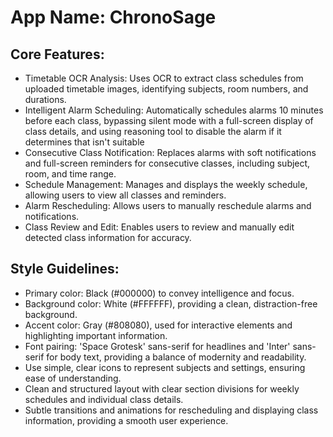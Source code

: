 # **App Name**: ChronoSage

## Core Features:

- Timetable OCR Analysis: Uses OCR to extract class schedules from uploaded timetable images, identifying subjects, room numbers, and durations.
- Intelligent Alarm Scheduling: Automatically schedules alarms 10 minutes before each class, bypassing silent mode with a full-screen display of class details, and using reasoning tool to disable the alarm if it determines that isn't suitable
- Consecutive Class Notification: Replaces alarms with soft notifications and full-screen reminders for consecutive classes, including subject, room, and time range.
- Schedule Management: Manages and displays the weekly schedule, allowing users to view all classes and reminders.
- Alarm Rescheduling: Allows users to manually reschedule alarms and notifications.
- Class Review and Edit: Enables users to review and manually edit detected class information for accuracy.

## Style Guidelines:

- Primary color: Black (#000000) to convey intelligence and focus.
- Background color: White (#FFFFFF), providing a clean, distraction-free background.
- Accent color: Gray (#808080), used for interactive elements and highlighting important information.
- Font pairing: 'Space Grotesk' sans-serif for headlines and 'Inter' sans-serif for body text, providing a balance of modernity and readability.
- Use simple, clear icons to represent subjects and settings, ensuring ease of understanding.
- Clean and structured layout with clear section divisions for weekly schedules and individual class details.
- Subtle transitions and animations for rescheduling and displaying class information, providing a smooth user experience.